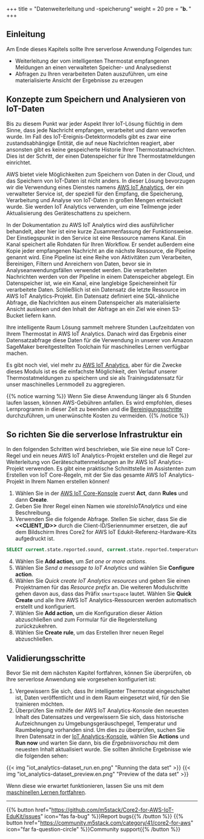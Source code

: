 +++
title = "Datenweiterleitung und -speicherung"
weight = 20
pre = "<b>b. </b>"
+++

## Einleitung
Am Ende dieses Kapitels sollte Ihre serverlose Anwendung Folgendes tun:

- Weiterleitung der vom intelligenten Thermostat empfangenen Meldungen an einen verwalteten Speicher- und Analysedienst
- Abfragen zu Ihren verarbeiteten Daten auszuführen, um eine materialisierte Ansicht der Ergebnisse zu erzeugen

## Konzepte zum Speichern und Analysieren von IoT-Daten
Bis zu diesem Punkt war jeder Aspekt Ihrer IoT-Lösung flüchtig in dem Sinne, dass jede Nachricht empfangen, verarbeitet und dann verworfen wurde. Im Fall des IoT-Ereignis-Detektormodells gibt es zwar eine zustandsabhängige Entität, die auf neue Nachrichten reagiert, aber ansonsten gibt es keine gespeicherte Historie Ihrer Thermostatnachrichten. Dies ist der Schritt, der einen Datenspeicher für Ihre Thermostatmeldungen einrichtet.

AWS bietet viele Möglichkeiten zum Speichern von Daten in der Cloud, und das Speichern von IoT-Daten ist nicht anders. In dieser Lösung bevorzugen wir die Verwendung eines Dienstes namens [AWS IoT Analytics](https://docs.aws.amazon.com/iotanalytics/latest/userguide/welcome.html), der ein verwalteter Service ist, der speziell für den Empfang, die Speicherung, Verarbeitung und Analyse von IoT-Daten in großen Mengen entwickelt wurde. Sie werden IoT Analytics verwenden, um eine Teilmenge jeder Aktualisierung des Geräteschattens zu speichern.

In der Dokumentation zu AWS IoT Analytics wird dies ausführlicher behandelt, aber hier ist eine kurze Zusammenfassung der Funktionsweise. Der Einstiegspunkt in den Service ist eine Ressource namens Kanal. Ein Kanal speichert alle Rohdaten für Ihren Workflow. Er sendet außerdem eine Kopie jeder empfangenen Nachricht an die nächste Ressource, die Pipeline genannt wird. Eine Pipeline ist eine Reihe von Aktivitäten zum Verarbeiten, Bereinigen, Filtern und Anreichern von Daten, bevor sie in Analyseanwendungsfällen verwendet werden. Die verarbeiteten Nachrichten werden von der Pipeline in einem Datenspeicher abgelegt. Ein Datenspeicher ist, wie ein Kanal, eine langlebige Speichereinheit für verarbeitete Daten. Schließlich ist ein Datensatz die letzte Ressource im AWS IoT Analytics-Projekt. Ein Datensatz definiert eine SQL-ähnliche Abfrage, die Nachrichten aus einem Datenspeicher als materialisierte Ansicht auslesen und den Inhalt der Abfrage an ein Ziel wie einen S3-Bucket liefern kann.

Ihre intelligente Raum Lösung sammelt mehrere Stunden Laufzeitdaten von Ihrem Thermostat in AWS IoT Analytics. Danach wird das Ergebnis einer Datensatzabfrage diese Daten für die Verwendung in unserer von Amazon SageMaker bereitgestellten Toolchain für maschinelles Lernen verfügbar machen.

Es gibt noch viel, viel mehr zu [AWS IoT Analytics](https://aws.amazon.com/iot-analytics/), aber für die Zwecke dieses Moduls ist es die einfachste Möglichkeit, den Verlauf unserer Thermostatmeldungen zu speichern und sie als Trainingsdatensatz für unser maschinelles Lernmodell zu aggregieren.

{{% notice warning %}}
Wenn Sie diese Anwendung länger als 6 Stunden laufen lassen, können AWS-Gebühren anfallen. Es wird empfohlen, dieses Lernprogramm in dieser Zeit zu beenden und die [Bereinigungsschritte](/de/smart-spaces/conclusion.html#Bereinigungsschritte) durchzuführen, um unerwünschte Kosten zu vermeiden.
{{% /notice %}}

## So richten Sie die serverlose Infrastruktur ein
In den folgenden Schritten wird beschrieben, wie Sie eine neue IoT Core-Regel und ein neues AWS IoT Analytics-Projekt erstellen und die Regel zur Weiterleitung von Geräteschattenmeldungen an Ihr AWS IoT Analytics-Projekt verwenden. Es gibt eine praktische Schnittstelle im Assistenten zum Erstellen von IoT Core-Regeln, mit der Sie das gesamte AWS IoT Analytics-Projekt in Ihrem Namen erstellen können!

1. Wählen Sie in der [AWS IoT Core-Konsole](https://us-west-2.console.aws.amazon.com/iot/home?region=us-west-2#/) zuerst **Act**, dann **Rules** und dann **Create**.
2. Geben Sie Ihrer Regel einen Namen wie *storeInIoTAnalytics* und eine Beschreibung.
3. Verwenden Sie die folgende Abfrage. Stellen Sie sicher, dass Sie die **<<CLIENT_ID>>** durch die Client-ID/Seriennummer ersetzen, die auf dem Bildschirm Ihres Core2 for AWS IoT Edukit-Referenz-Hardware-Kits aufgedruckt ist.


```SQL
SELECT current.state.reported.sound, current.state.reported.temperature, current.state.reported.hvacStatus, current.state.reported.roomOccupancy, timestamp FROM '$aws/things/<<CLIENT_ID>>/shadow/update/documents'
```

4. Wählen Sie **Add action**, um *Set one or more actions*.
5. Wählen Sie *Send a message to IoT Analytics* und wählen Sie **Configure action**.
6. Wählen Sie *Quick create IoT Analytics resources* und geben Sie einen Projektnamen für das *Resource prefix* an. Die weiteren Modulschritte gehen davon aus, dass das Präfix `smartspace` lautet. Wählen Sie **Quick Create** und alle Ihre AWS IoT Analytics-Ressourcen werden automatisch erstellt und konfiguriert.
7. Wählen Sie **Add action**, um die Konfiguration dieser Aktion abzuschließen und zum Formular für die Regelerstellung zurückzukehren.
8. Wählen Sie **Create rule**, um das Erstellen Ihrer neuen Regel abzuschließen.

## Validierungsschritte

Bevor Sie mit dem nächsten Kapitel fortfahren, können Sie überprüfen, ob Ihre serverlose Anwendung wie vorgesehen konfiguriert ist:

1. Vergewissern Sie sich, dass Ihr intelligenter Thermostat eingeschaltet ist, Daten veröffentlicht und in dem Raum eingesetzt wird, für den Sie trainieren möchten.
2. Überprüfen Sie mithilfe der AWS IoT Analytics-Konsole den neuesten Inhalt des Datensatzes und vergewissern Sie sich, dass historische Aufzeichnungen zu Umgebungsgeräuschpegel, Temperatur und Raumbelegung vorhanden sind. Um dies zu überprüfen, suchen Sie Ihren Datensatz in der [IoT Analytics-Konsole](https://us-west-2.console.aws.amazon.com/iotanalytics/home?region=us-west-2#/datasets), wählen Sie **Actions** und **Run now** und warten Sie dann, bis die *Ergebnisvorschau* mit dem neuesten Inhalt aktualisiert wurde. Sie sollten ähnliche Ergebnisse wie die folgenden sehen:

{{< img "iot_analytics-dataset_run.en.png" "Running the data set" >}}
{{< img "iot_analytics-dataset_preview.en.png" "Preview of the data set" >}}

Wenn diese wie erwartet funktionieren, lassen Sie uns mit dem [maschinellen Lernen fortfahren](/de/smart-spaces/machine-learning.html).

---
{{% button href="https://github.com/m5stack/Core2-for-AWS-IoT-EduKit/issues" icon="fas fa-bug" %}}Report bugs{{% /button %}} {{% button href="https://community.m5stack.com/category/41/core2-for-aws" icon="far fa-question-circle" %}}Community support{{% /button %}}
